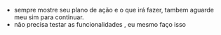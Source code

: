 - sempre mostre seu plano de ação e o que irá fazer, tambem aguarde meu sim para continuar.
- não precisa testar as funcionalidades , eu mesmo faço isso